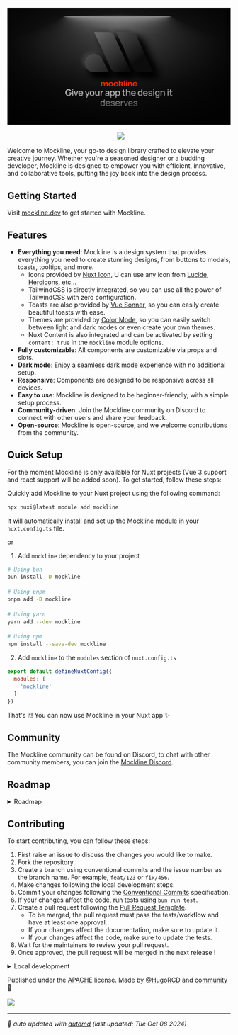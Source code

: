 ![Mockline Social Preview](../../assets/social-preview.jpg)

<p align="center">
  <a aria-label="NPM version" href="https://www.npmjs.com/package/mockline">
    <img alt="" src="https://img.shields.io/npm/v/mockline.svg?style=for-the-badge&labelColor=000000&color=E0E0E0">
  </a>
  <a aria-label="License" href="https://github.com/mockline/mockline/main/LICENSE">
    <img alt="" src="https://img.shields.io/npm/l/mockline.svg?style=for-the-badge&labelColor=000000&color=212121">
    </a>
  <a aria-label="Join the community on Discord" href="https://discord.gg/BkgyMzvJ3p">
    <img alt="" src="https://img.shields.io/badge/Join%20the%20community-F74804.svg?style=for-the-badge&logo=Discord&labelColor=000000&logoWidth=20&logoColor=white">
  </a>
  <a aria-label="Mockline logo" href="https://mockline.dev/">
    <img src="https://img.shields.io/badge/MADE%20WITH%20Mockline-000000.svg?style=for-the-badge&logo=Mockline&labelColor=000000&logoWidth=20&logoColor=white">
  </a>
  <a aria-label="Follow Hugo on Twitter" href="https://twitter.com/HugoRCD__">
    <img alt="" src="https://img.shields.io/twitter/follow/HugoRCD__.svg?style=for-the-badge&labelColor=000000&logo=twitter&label=Follow%20Hugo&logoWidth=20&logoColor=white">
  </a>
</p>

Welcome to Mockline, your go-to design library crafted to elevate your creative journey. Whether you're a seasoned designer or a budding developer, Mockline is designed to empower you with efficient, innovative, and collaborative tools, putting the joy back into the design process.

## Getting Started

Visit [mockline.dev](https://mockline.dev) to get started with Mockline.

## Features

- **Everything you need**: Mockline is a design system that provides everything you need to create stunning designs, from buttons to modals, toasts, tooltips, and more.
  - Icons provided by [Nuxt Icon](https://github.com/nuxt-modules/icon), U can use any icon from [Lucide](https://lucide.dev/), [Heroicons](https://heroicons.com/), etc...
  - TailwindCSS is directly integrated, so you can use all the power of TailwindCSS with zero configuration.
  - Toasts are also provided by [Vue Sonner](https://github.com/xiaoluoboding/vue-sonner), so you can easily create beautiful toasts with ease.
  - Themes are provided by [Color Mode](https://github.com/nuxt-modules/color-mode), so you can easily switch between light and dark modes or even create your own themes.
  - Nuxt Content is also integrated and can be activated by setting `content: true` in the `mockline` module options.
- **Fully customizable**: All components are customizable via props and slots.
- **Dark mode**: Enjoy a seamless dark mode experience with no additional setup.
- **Responsive**: Components are designed to be responsive across all devices.
- **Easy to use**: Mockline is designed to be beginner-friendly, with a simple setup process.
- **Community-driven**: Join the Mockline community on Discord to connect with other users and share your feedback.
- **Open-source**: Mockline is open-source, and we welcome contributions from the community.

## Quick Setup

For the moment Mockline is only available for Nuxt projects (Vue 3 support and react support will be added soon).
To get started, follow these steps:

Quickly add Mockline to your Nuxt project using the following command:
```bash
npx nuxi@latest module add mockline
```
It will automatically install and set up the Mockline module in your `nuxt.config.ts` file.

or

1. Add `mockline` dependency to your project

```bash
# Using bun
bun install -D mockline

# Using pnpm
pnpm add -D mockline

# Using yarn
yarn add --dev mockline

# Using npm
npm install --save-dev mockline
```

2. Add `mockline` to the `modules` section of `nuxt.config.ts`

```js
export default defineNuxtConfig({
  modules: [
    'mockline'
  ]
})
```

That's it! You can now use Mockline in your Nuxt app ✨
## Community

The Mockline community can be found on Discord, to chat with other community members, you can join the [Mockline Discord](https://discord.gg/BkgyMzvJ3p).

## Roadmap


<details>
  <summary>Roadmap</summary>

- Overlays
  - [x] Toast
  - [ ] Modal
  - [ ] Tooltip
  - [ ] Popover
  - [ ] Slideover
- Components
  - [x] Button
  - [x] Icon
  - [ ] Input
  - [ ] Checkbox
  - [ ] Radio
  - [ ] Switch
  - [ ] Select
  - [ ] Textarea
  - [ ] Toggle
  - [ ] Range
  - [ ] Slider
  - [ ] Progress
  - [ ] Rating
  - [ ] Avatar
  - [ ] Badge
  - [ ] Card
  - [ ] Table
  - [ ] Tabs
  - [ ] Breadcrumbs
  - [ ] Pagination
  - [ ] Steps
  - [ ] Tree
  - [ ] Calendar
  - [ ] Datepicker
  - [ ] Timepicker
- Layout
  - [ ] Grid
  - [ ] Flex
  - [ ] Page
  - [ ] Sidebar
  - [ ] Drawer
- Documentation
  - [ ] NavigationTree
  - [ ] Surround
  - [ ] Toc
- Utilities
  - [ ] Typography
- Themes
  - [ ] ThemeToggle
  - [ ] ThemeSwitch

</details>

<!-- automd:fetch url="gh:hugorcd/markdown/main/src/contributions.md" -->

## Contributing
To start contributing, you can follow these steps:

1. First raise an issue to discuss the changes you would like to make.
2. Fork the repository.
3. Create a branch using conventional commits and the issue number as the branch name. For example, `feat/123` or `fix/456`.
4. Make changes following the local development steps.
5. Commit your changes following the [Conventional Commits](https://www.conventionalcommits.org/en/v1.0.0/) specification.
6. If your changes affect the code, run tests using `bun run test`.
7. Create a pull request following the [Pull Request Template](https://github.com/HugoRCD/markdown/blob/main/src/pull_request_template.md).
   - To be merged, the pull request must pass the tests/workflow and have at least one approval.
   - If your changes affect the documentation, make sure to update it.
   - If your changes affect the code, make sure to update the tests.
8. Wait for the maintainers to review your pull request.
9. Once approved, the pull request will be merged in the next release !

<!-- /automd -->

<!-- automd:fetch url="gh:hugorcd/markdown/main/src/local_development.md" -->

<details>
  <summary>Local development</summary>

- Clone this repository
- Install latest LTS version of [Node.js](https://nodejs.org/en/)
- Enable [Corepack](https://github.com/nodejs/corepack) using `corepack enable`
- Install dependencies using `bun install`

</details>

<!-- /automd -->

<!-- automd:contributors license=Apache author=HugoRCD github="mockline/mockline" -->

Published under the [APACHE](https://github.com/mockline/mockline/blob/main/LICENSE) license.
Made by [@HugoRCD](https://github.com/HugoRCD) and [community](https://github.com/mockline/mockline/graphs/contributors) 💛
<br><br>
<a href="https://github.com/mockline/mockline/graphs/contributors">
<img src="https://contrib.rocks/image?repo=mockline/mockline" />
</a>

<!-- /automd -->

<!-- automd:with-automd lastUpdate -->

---

_🤖 auto updated with [automd](https://automd.unjs.io) (last updated: Tue Oct 08 2024)_

<!-- /automd -->
